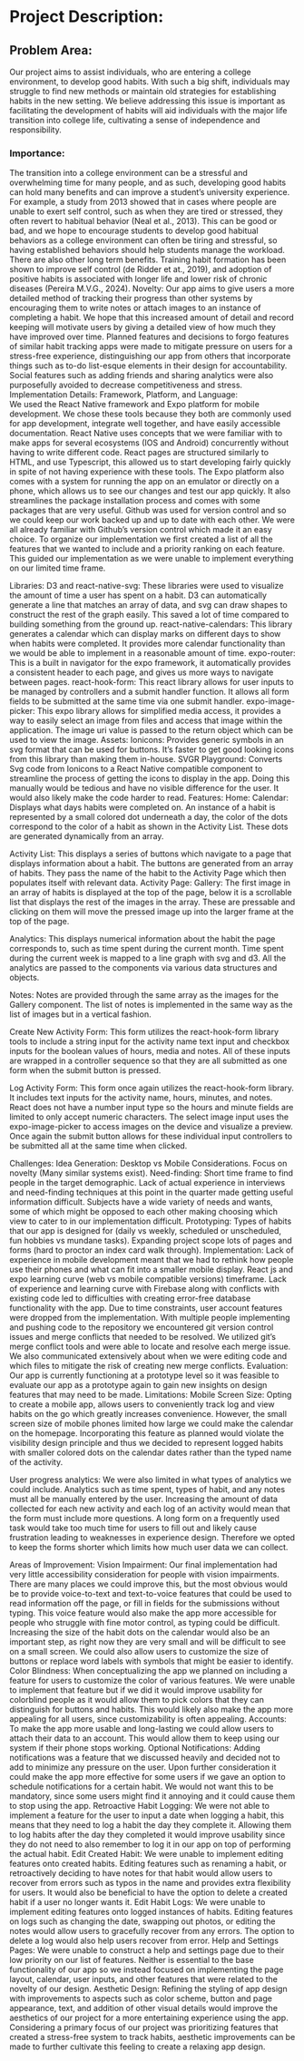 # Project Description:
## Problem Area:
Our project aims to assist individuals, who are entering a college environment, to develop good habits. With such a big shift, individuals may struggle to find new methods or maintain old strategies for establishing habits in the new setting. We believe addressing this issue is important as facilitating the development of habits will aid individuals with the major life transition into college life, cultivating a sense of independence and responsibility.
### Importance:
The transition into a college environment can be a stressful and overwhelming time for many people, and as such, developing good habits can hold many benefits and can improve a student’s university experience. For example, a study from 2013 showed that in cases where people are unable to exert self control, such as when they are tired or stressed, they often revert to habitual behavior (Neal et al., 2013). This can be good or bad, and we hope to encourage students to develop good habitual behaviors as a college environment can often be tiring and stressful, so having established behaviors should help students manage the workload. There are also other long term benefits. Training habit formation has been shown to improve self control (de Ridder et at., 2019), and adoption of positive habits is associated with longer life and lower risk of chronic diseases (Pereira M.V.G., 2024).
	Novelty:
Our app aims to give users a more detailed method of tracking their progress than other systems by encouraging them to write notes or attach images to an instance of completing a habit. We hope that this increased amount of detail and record keeping will motivate users by giving a detailed view of how much they have improved over time. Planned features and decisions to forgo features of similar habit tracking apps were made to mitigate pressure on users for a stress-free experience, distinguishing our app from others that incorporate things such as to-do list-esque elements in their design for accountability. Social features such as adding friends and sharing analytics were also purposefully avoided to decrease competitiveness and stress.
Implementation Details:
Framework, Platform, and Language:	
We used the React Native framework and Expo platform for mobile development. We chose these tools because they both are commonly used for app development, integrate well together, and have easily accessible documentation. React Native uses concepts that we were familiar with to make apps for several ecosystems (IOS and Android) concurrently without having to write different code. React pages are structured similarly to HTML, and use Typescript, this allowed us to start developing fairly quickly in spite of not having experience with these tools. The Expo platform also comes with a system for running the app on an emulator or directly on a phone, which allows us to see our changes and test our app quickly. It also streamlines the package installation process and comes with some packages that are very useful. Github was used for version control and so we could keep our work backed up and up to date with each other. We were all already familiar with Github’s version control which made it an easy choice.
To organize our implementation we first created a list of all the features that we wanted to include and a priority ranking on each feature. This guided our implementation as we were unable to implement everything on our limited time frame.
 
Libraries:
	D3 and react-native-svg:
These libraries were used to visualize the amount of time a user has spent on a habit. D3 can automatically generate a line that matches an array of data, and svg can draw shapes to construct the rest of the graph easily. This saved a lot of time compared to building something from the ground up.
		react-native-calendars:
This library generates a calendar which can display marks on different days  to show when habits were completed. It provides more calendar functionality than we would be able to implement in a reasonable amount of time.
expo-router:
This is a built in navigator for the expo framework, it automatically provides a consistent header to each page, and gives us more ways to navigate between pages.
react-hook-form:
	This react library allows for user inputs to be managed by controllers and a submit handler function. It allows all form fields to be submitted at the same time via one submit handler.
		expo-image-picker:
This expo library allows for simplified media access, it provides a way to easily select an image from files and access that image within the application. The image uri value is passed to the return object which can be used to view the image.
	Assets:
		Ionicons:
Provides generic symbols in an svg format that can be used for buttons. It’s faster to get good looking icons from this library than making them in-house.
SVGR Playground:
	Converts Svg code from Ionicons to a React Native compatible component to streamline the process of getting the icons to display in the app. Doing this manually would be tedious and have no visible difference for the user. It would also likely make the code harder to read.
	Features:
		Home:
		Calendar:
Displays what days habits were completed on. An instance of a habit is represented by a small colored dot underneath a day, the color of the dots correspond to the color of a habit as shown in the Activity List. These dots are generated dynamically from an array.

Activity List:
This displays a series of buttons which navigate to a page that displays information about a habit. The buttons are generated from an array of habits. They pass the name of the habit to the Activity Page which then populates itself with relevant data.
Activity Page:
Gallery:
	The first image in an array of habits is displayed at the top of the page, below it is a scrollable list that displays the rest of the images in the array. These are pressable and clicking on them will move the pressed image up into the larger frame at the top of the page.

Analytics:
	This displays numerical information about the habit the page corresponds to, such as time spent during the current month. Time spent during the current week is mapped to a line graph with svg and d3. All the analytics are passed to the components via various data structures and objects.

Notes:
	Notes are provided through the same array as the images for the Gallery component. The list of notes is implemented in the same way as the list of images but in a vertical fashion.

Create New Activity Form: 
This form utilizes the react-hook-form library tools to include a string input for the activity name text input and checkbox inputs for the boolean values of hours, media and notes. All of these inputs are wrapped in a controller sequence so that they are all submitted as one form when the submit button is pressed.

Log Activity Form:
 	This form once again utilizes the react-hook-form library. It includes text inputs for the activity name, hours, minutes, and notes. React does not have a number input type so the hours and minute fields are limited to only accept numeric characters. The select image input uses the expo-image-picker to access images on the device and visualize a preview. Once again the submit button allows for these individual input controllers to be submitted all at the same time when clicked.
			
Challenges:
Idea Generation:
Desktop vs Mobile Considerations.
Focus on novelty (Many similar systems exist).
Need-finding:
Short time frame to find people in the target demographic.
Lack of actual experience in interviews and need-finding techniques at this point in the quarter made getting useful information difficult.
Subjects have a wide variety of needs and wants, some of which might be opposed to each other making choosing which view to cater to in our implementation difficult.
Prototyping:
Types of habits that our app is designed for (daily vs weekly, scheduled or unscheduled, fun hobbies vs mundane tasks).
Expanding project scope lots of pages and forms (hard to proctor an index card walk through).
Implementation:
Lack of experience in mobile development meant that we had to rethink how people use their phones and what can fit into a smaller mobile display.
React js and expo learning curve (web vs mobile compatible versions) timeframe.
Lack of experience and learning curve with Firebase along with conflicts with existing code led to difficulties with creating error-free database functionality with the app. Due to time constraints, user account features were dropped from the implementation.
With multiple people implementing and pushing code to the repository we encountered git version control issues and merge conflicts that needed to be resolved. We utilized git’s merge conflict tools and were able to locate and resolve each merge issue. We also communicated extensively about when we were editing code and which files to mitigate the risk of creating new merge conflicts.
Evaluation:
Our app is currently functioning at a prototype level so it was feasible to evaluate our app as a prototype again to gain new insights on design features that may need to be made.
	Limitations:
Mobile Screen Size: 
Opting to create a mobile app, allows users to conveniently track log and view habits on the go which greatly increases convenience. However, the small screen size of mobile phones limited how large we could make the calendar on the homepage. Incorporating this feature as planned would violate the visibility design principle and thus we decided to represent logged habits with smaller colored dots on the calendar dates rather than the typed name of the activity.

User progress analytics: 
We were also limited in what types of analytics we could include. Analytics such as time spent, types of habit, and any notes must all be manually entered by the user. Increasing the amount of data collected for each new activity and each log of an activity would mean that the form must include more questions. A long form on a frequently used task would take too much time for users to fill out and likely cause frustration leading to weaknesses in experience design. Therefore we opted to keep the forms shorter which limits how much user data we can collect.

Areas of Improvement:
	Vision Impairment:
Our final implementation had very little accessibility consideration for people with vision impairments. There are many places we could improve this, but the most obvious would be to provide voice-to-text and text-to-voice features that could be used to read information off the page, or fill in fields for the submissions without typing. This voice feature would also make the app more accessible for people who struggle with fine motor control, as typing could be difficult. Increasing the size of the habit dots on the calendar would also be an important step, as right now they are very small and will be difficult to see on a small screen. We could also allow users to customize the size of buttons or replace word labels with symbols that might be easier to identify.
	Color Blindness:
When conceptualizing the app we planned on including a feature for users to customize the color of various features. We were unable to implement that feature but if we did it would improve usability for colorblind people as it would allow them to pick colors that they can distinguish for buttons and habits. This would likely also make the app more appealing for all users, since customizability is often appealing.
Accounts:
	To make the app more usable and long-lasting we could allow users to attach their data to an account. This would allow them to keep using our system if their phone stops working.
Optional Notifications:
	Adding notifications was a feature that we discussed heavily and decided not to add to minimize any pressure on the user. Upon further consideration it could make the app more effective for some users if we gave an option to schedule notifications for a certain habit. We would not want this to be mandatory, since some users might find it annoying and it could cause them to stop using the app.
Retroactive Habit Logging:
	We were not able to implement a feature for the user to input a date when logging a habit, this means that they need to log a habit the day they complete it. Allowing them to log habits after the day they completed it would improve usability since they do not need to also remember to log it in our app on top of performing the actual habit.
Edit Created Habit:
	We were unable to implement editing features onto created habits. Editing features such as renaming a habit, or retroactively deciding to have notes for that habit would allow users to recover from errors such as typos in the name and provides extra flexibility for users. It would also be beneficial to have the option to delete a created habit if a user no longer wants it.
Edit Habit Logs:
	We were unable to implement editing features onto logged instances of habits. Editing features on logs such as changing the date, swapping out photos, or editing the notes would allow users to gracefully recover from any errors. The option to delete a log would also help users recover from error.
Help and Settings Pages:
	We were unable to construct a help and settings page due to their low priority on our list of features. Neither is essential to the base functionality of our app so we instead focused on implementing the page layout, calendar, user inputs, and other features that were related to the novelty of our design.
Aesthetic Design:
	Refining the styling of app design with improvements to aspects such as color scheme, button and page appearance, text, and addition of other visual details would improve the aesthetics of our project for a more entertaining experience using the app. Considering a primary focus of our project was prioritizing features that created a stress-free system to track habits, aesthetic improvements can be made to further cultivate this feeling to create a relaxing app design. 
